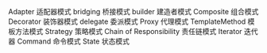 Adapter             适配器模式
bridging            桥接模式
builder             建造者模式
Composite           组合模式
Decorator           装饰器模式
delegate            委派模式
Proxy               代理模式
TemplateMethod      模板方法模式
Strategy            策略模式
Chain of Responsibility 责任链模式
Iterator            迭代器
Command             命令模式
State               状态模式